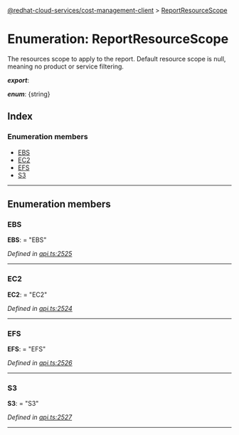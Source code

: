 [@redhat-cloud-services/cost-management-client](../README.md) > [ReportResourceScope](../enums/reportresourcescope.md)

# Enumeration: ReportResourceScope

The resources scope to apply to the report. Default resource scope is null, meaning no product or service filtering.

*__export__*: 

*__enum__*: {string}

## Index

### Enumeration members

* [EBS](reportresourcescope.md#ebs)
* [EC2](reportresourcescope.md#ec2)
* [EFS](reportresourcescope.md#efs)
* [S3](reportresourcescope.md#s3)

---

## Enumeration members

<a id="ebs"></a>

###  EBS

**EBS**:  = "EBS"

*Defined in [api.ts:2525](https://github.com/RedHatInsights/javascript-clients/blob/master/packages/cost-management/api.ts#L2525)*

___
<a id="ec2"></a>

###  EC2

**EC2**:  = "EC2"

*Defined in [api.ts:2524](https://github.com/RedHatInsights/javascript-clients/blob/master/packages/cost-management/api.ts#L2524)*

___
<a id="efs"></a>

###  EFS

**EFS**:  = "EFS"

*Defined in [api.ts:2526](https://github.com/RedHatInsights/javascript-clients/blob/master/packages/cost-management/api.ts#L2526)*

___
<a id="s3"></a>

###  S3

**S3**:  = "S3"

*Defined in [api.ts:2527](https://github.com/RedHatInsights/javascript-clients/blob/master/packages/cost-management/api.ts#L2527)*

___

